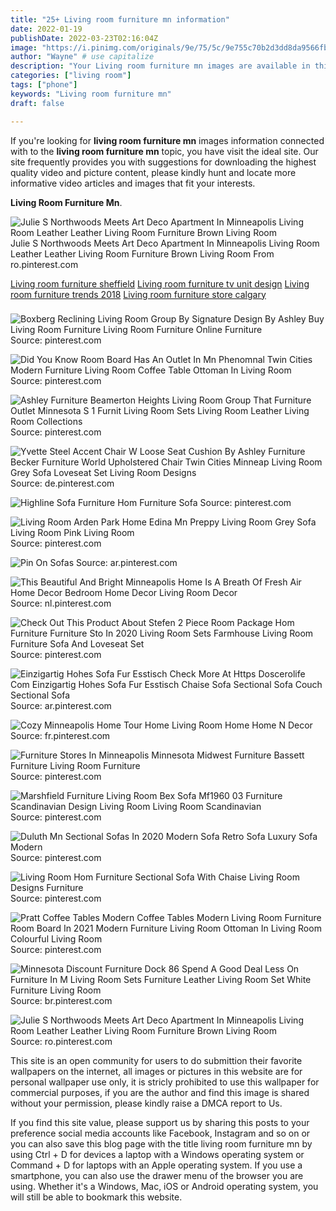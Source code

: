 ```yaml
---
title: "25+ Living room furniture mn information"
date: 2022-01-19
publishDate: 2022-03-23T02:16:04Z
image: "https://i.pinimg.com/originals/9e/75/5c/9e755c70b2d3dd8da9566fb56ac05dc2.jpg"
author: "Wayne" # use capitalize
description: "Your Living room furniture mn images are available in this site. Living room furniture mn are a topic that is being searched for and liked by netizens today. You can Get the Living room furniture mn files here. Find and Download all free photos and vectors."
categories: ["living room"]
tags: ["phone"]
keywords: "Living room furniture mn"
draft: false

---
```


If you're looking for **living room furniture mn** images information connected with to the **living room furniture mn** topic, you have visit the ideal  site.  Our site frequently  provides you with  suggestions  for downloading  the highest  quality video and picture  content, please kindly hunt and locate more informative video articles and images  that fit your interests.

**Living Room Furniture Mn**. 

![Julie S Northwoods Meets Art Deco Apartment In Minneapolis Living Room Leather Leather Living Room Furniture Brown Living Room](https://i.pinimg.com/originals/9e/75/5c/9e755c70b2d3dd8da9566fb56ac05dc2.jpg "Julie S Northwoods Meets Art Deco Apartment In Minneapolis Living Room Leather Leather Living Room Furniture Brown Living Room")
Julie S Northwoods Meets Art Deco Apartment In Minneapolis Living Room Leather Leather Living Room Furniture Brown Living Room From ro.pinterest.com

[Living room furniture sheffield](/living-room-furniture-sheffield/)
[Living room furniture tv unit design](/living-room-furniture-tv-unit-design/)
[Living room furniture trends 2018](/living-room-furniture-trends-2018/)
[Living room furniture store calgary](/living-room-furniture-store-calgary/)



### 

 


![Boxberg Reclining Living Room Group By Signature Design By Ashley Buy Living Room Furniture Living Room Furniture Online Furniture](https://i.pinimg.com/originals/94/7d/ab/947dab61eb253bcad0b3009669cc3b89.png "Boxberg Reclining Living Room Group By Signature Design By Ashley Buy Living Room Furniture Living Room Furniture Online Furniture")
Source: pinterest.com

 

![Did You Know Room Board Has An Outlet In Mn Phenomnal Twin Cities Modern Furniture Living Room Coffee Table Ottoman In Living Room](https://i.pinimg.com/originals/79/20/6c/79206c7d5931275a31c759b8ade2e837.jpg "Did You Know Room Board Has An Outlet In Mn Phenomnal Twin Cities Modern Furniture Living Room Coffee Table Ottoman In Living Room")
Source: pinterest.com

 

![Ashley Furniture Beamerton Heights Living Room Group That Furniture Outlet Minnesota S 1 Furnit Living Room Sets Living Room Leather Living Room Collections](https://i.pinimg.com/originals/c9/1f/9e/c91f9e099c85ff0f4d4092249a895d4e.jpg "Ashley Furniture Beamerton Heights Living Room Group That Furniture Outlet Minnesota S 1 Furnit Living Room Sets Living Room Leather Living Room Collections")
Source: pinterest.com

 

![Yvette Steel Accent Chair W Loose Seat Cushion By Ashley Furniture Becker Furniture World Upholstered Chair Twin Cities Minneap Living Room Grey Sofa Loveseat Set Living Room Designs](https://i.pinimg.com/originals/b6/c5/bc/b6c5bcf6a74fa1330a693d7e67c7cf61.jpg "Yvette Steel Accent Chair W Loose Seat Cushion By Ashley Furniture Becker Furniture World Upholstered Chair Twin Cities Minneap Living Room Grey Sofa Loveseat Set Living Room Designs")
Source: de.pinterest.com

 

![Highline Sofa Furniture Hom Furniture Sofa](https://i.pinimg.com/originals/f0/80/dd/f080dddda9040a197456dad1b77b3b38.jpg "Highline Sofa Furniture Hom Furniture Sofa")
Source: pinterest.com

 

![Living Room Arden Park Home Edina Mn Preppy Living Room Grey Sofa Living Room Pink Living Room](https://i.pinimg.com/originals/49/cc/58/49cc58673c5b21d9e23af4fb30fa5c00.jpg "Living Room Arden Park Home Edina Mn Preppy Living Room Grey Sofa Living Room Pink Living Room")
Source: pinterest.com

 

![Pin On Sofas](https://i.pinimg.com/736x/b1/20/c3/b120c3a699fbb0a3c886af87f770921b.jpg "Pin On Sofas")
Source: ar.pinterest.com

 

![This Beautiful And Bright Minneapolis Home Is A Breath Of Fresh Air Home Decor Bedroom Home Decor Living Room Decor](https://i.pinimg.com/originals/4c/6e/a4/4c6ea4cdf9e9dbd61ea3e170b8b7cd45.jpg "This Beautiful And Bright Minneapolis Home Is A Breath Of Fresh Air Home Decor Bedroom Home Decor Living Room Decor")
Source: nl.pinterest.com

 

![Check Out This Product About Stefen 2 Piece Room Package Hom Furniture Furniture Sto In 2020 Living Room Sets Farmhouse Living Room Furniture Sofa And Loveseat Set](https://i.pinimg.com/originals/30/82/69/30826967a05414f05365f5869c34c87e.jpg "Check Out This Product About Stefen 2 Piece Room Package Hom Furniture Furniture Sto In 2020 Living Room Sets Farmhouse Living Room Furniture Sofa And Loveseat Set")
Source: pinterest.com

 

![Einzigartig Hohes Sofa Fur Esstisch Check More At Https Doscerolife Com Einzigartig Hohes Sofa Fur Esstisch Chaise Sofa Sectional Sofa Couch Sectional Sofa](https://i.pinimg.com/originals/1a/be/6e/1abe6e378338d2482f8038d2e690ed0a.jpg "Einzigartig Hohes Sofa Fur Esstisch Check More At Https Doscerolife Com Einzigartig Hohes Sofa Fur Esstisch Chaise Sofa Sectional Sofa Couch Sectional Sofa")
Source: ar.pinterest.com

 

![Cozy Minneapolis Home Tour Home Living Room Home Home N Decor](https://i.pinimg.com/originals/6d/82/17/6d8217fb99a9e647e2782b685854a6a7.jpg "Cozy Minneapolis Home Tour Home Living Room Home Home N Decor")
Source: fr.pinterest.com

 

![Furniture Stores In Minneapolis Minnesota Midwest Furniture Bassett Furniture Living Room Furniture](https://i.pinimg.com/originals/5c/86/36/5c86369f017f4a76957a4c3c1445dd37.jpg "Furniture Stores In Minneapolis Minnesota Midwest Furniture Bassett Furniture Living Room Furniture")
Source: pinterest.com

 

![Marshfield Furniture Living Room Bex Sofa Mf1960 03 Furniture Scandinavian Design Living Room Living Room Scandinavian](https://i.pinimg.com/originals/e7/bc/4a/e7bc4a240ae5d59a2d2f8b5da66c75c6.png "Marshfield Furniture Living Room Bex Sofa Mf1960 03 Furniture Scandinavian Design Living Room Living Room Scandinavian")
Source: pinterest.com

 

![Duluth Mn Sectional Sofas In 2020 Modern Sofa Retro Sofa Luxury Sofa Modern](https://i.pinimg.com/474x/ae/71/a5/ae71a59e71e60fb87e3753d5236ae687.jpg "Duluth Mn Sectional Sofas In 2020 Modern Sofa Retro Sofa Luxury Sofa Modern")
Source: pinterest.com

 

![Living Room Hom Furniture Sectional Sofa With Chaise Living Room Designs Furniture](https://i.pinimg.com/originals/99/8c/90/998c9036fc08d340b89c186ecc85f7fb.jpg "Living Room Hom Furniture Sectional Sofa With Chaise Living Room Designs Furniture")
Source: pinterest.com

 

![Pratt Coffee Tables Modern Coffee Tables Modern Living Room Furniture Room Board In 2021 Modern Furniture Living Room Ottoman In Living Room Colourful Living Room](https://i.pinimg.com/736x/fd/1b/17/fd1b1751322e88f9b452a240545e572a.jpg "Pratt Coffee Tables Modern Coffee Tables Modern Living Room Furniture Room Board In 2021 Modern Furniture Living Room Ottoman In Living Room Colourful Living Room")
Source: pinterest.com

 

![Minnesota Discount Furniture Dock 86 Spend A Good Deal Less On Furniture In M Living Room Sets Furniture Leather Living Room Set White Furniture Living Room](https://i.pinimg.com/originals/13/6b/cb/136bcb393335e48794815daee2567755.jpg "Minnesota Discount Furniture Dock 86 Spend A Good Deal Less On Furniture In M Living Room Sets Furniture Leather Living Room Set White Furniture Living Room")
Source: br.pinterest.com

 

![Julie S Northwoods Meets Art Deco Apartment In Minneapolis Living Room Leather Leather Living Room Furniture Brown Living Room](https://i.pinimg.com/originals/9e/75/5c/9e755c70b2d3dd8da9566fb56ac05dc2.jpg "Julie S Northwoods Meets Art Deco Apartment In Minneapolis Living Room Leather Leather Living Room Furniture Brown Living Room")
Source: ro.pinterest.com

 

This site is an open community for users to do submittion their favorite wallpapers on the internet, all images or pictures in this website are for personal wallpaper use only, it is stricly prohibited to use this wallpaper for commercial purposes, if you are the author and find this image is shared without your permission, please kindly raise a DMCA report to Us.

If you find this site value, please support us by sharing this posts to your preference social media accounts like Facebook, Instagram and so on or you can also save this blog page with the title living room furniture mn by using Ctrl + D for devices a laptop with a Windows operating system or Command + D for laptops with an Apple operating system. If you use a smartphone, you can also use the drawer menu of the browser you are using. Whether it's a Windows, Mac, iOS or Android operating system, you will still be able to bookmark this website.
